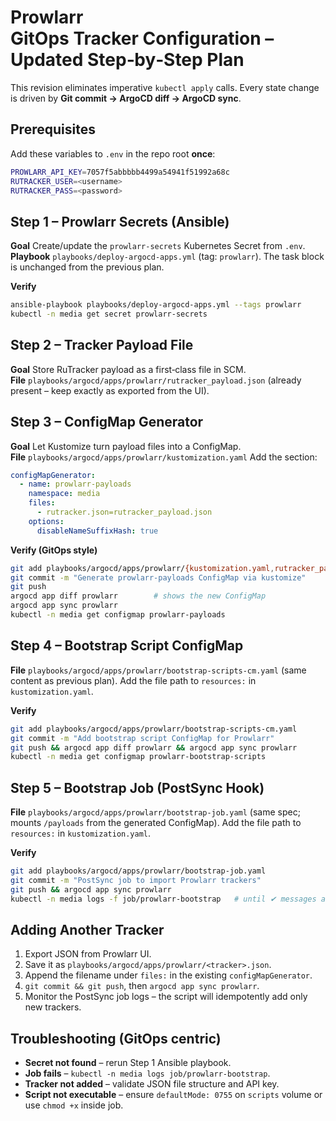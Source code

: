 # Prowlarr GitOps Tracker Configuration – Updated Step‑by‑Step Plan

This revision eliminates imperative `kubectl apply` calls.
Every state change is driven by **Git commit → ArgoCD diff → ArgoCD sync**.

## Prerequisites

Add these variables to `.env` in the repo root **once**:

```bash
PROWLARR_API_KEY=7057f5abbbbb4499a54941f51992a68c
RUTRACKER_USER=<username>
RUTRACKER_PASS=<password>
```

## Step 1 – Prowlarr Secrets (Ansible)

**Goal** Create/update the `prowlarr-secrets` Kubernetes Secret from `.env`.
**Playbook** `playbooks/deploy-argocd-apps.yml` (tag: `prowlarr`).
The task block is unchanged from the previous plan.

**Verify**

```bash
ansible-playbook playbooks/deploy-argocd-apps.yml --tags prowlarr
kubectl -n media get secret prowlarr-secrets
```

## Step 2 – Tracker Payload File

**Goal** Store RuTracker payload as a first‑class file in SCM.
**File** `playbooks/argocd/apps/prowlarr/rutracker_payload.json`
(already present – keep exactly as exported from the UI).

## Step 3 – ConfigMap Generator

**Goal** Let Kustomize turn payload files into a ConfigMap.
**File** `playbooks/argocd/apps/prowlarr/kustomization.yaml`
Add the section:

```yaml
configMapGenerator:
  - name: prowlarr-payloads
    namespace: media
    files:
      - rutracker.json=rutracker_payload.json
    options:
      disableNameSuffixHash: true
```

**Verify (GitOps style)**

```bash
git add playbooks/argocd/apps/prowlarr/{kustomization.yaml,rutracker_payload.json}
git commit -m "Generate prowlarr-payloads ConfigMap via kustomize"
git push
argocd app diff prowlarr        # shows the new ConfigMap
argocd app sync prowlarr
kubectl -n media get configmap prowlarr-payloads
```

## Step 4 – Bootstrap Script ConfigMap

**File** `playbooks/argocd/apps/prowlarr/bootstrap-scripts-cm.yaml`
(same content as previous plan).
Add the file path to `resources:` in `kustomization.yaml`.

**Verify**

```bash
git add playbooks/argocd/apps/prowlarr/bootstrap-scripts-cm.yaml
git commit -m "Add bootstrap script ConfigMap for Prowlarr"
git push && argocd app diff prowlarr && argocd app sync prowlarr
kubectl -n media get configmap prowlarr-bootstrap-scripts
```

## Step 5 – Bootstrap Job (PostSync Hook)

**File** `playbooks/argocd/apps/prowlarr/bootstrap-job.yaml`
(same spec; mounts `/payloads` from the generated ConfigMap).
Add the file path to `resources:` in `kustomization.yaml`.

**Verify**

```bash
git add playbooks/argocd/apps/prowlarr/bootstrap-job.yaml
git commit -m "PostSync job to import Prowlarr trackers"
git push && argocd app sync prowlarr
kubectl -n media logs -f job/prowlarr-bootstrap   # until ✔︎ messages appear
```

## Adding Another Tracker

1. Export JSON from Prowlarr UI.
2. Save it as `playbooks/argocd/apps/prowlarr/<tracker>.json`.
3. Append the filename under `files:` in the existing `configMapGenerator`.
4. `git commit && git push`, then `argocd app sync prowlarr`.
5. Monitor the PostSync job logs – the script will idempotently add only new trackers.

## Troubleshooting (GitOps centric)

* **Secret not found** – rerun Step 1 Ansible playbook.
* **Job fails** – `kubectl -n media logs job/prowlarr-bootstrap`.
* **Tracker not added** – validate JSON file structure and API key.
* **Script not executable** – ensure `defaultMode: 0755` on `scripts` volume or use `chmod +x` inside job.
